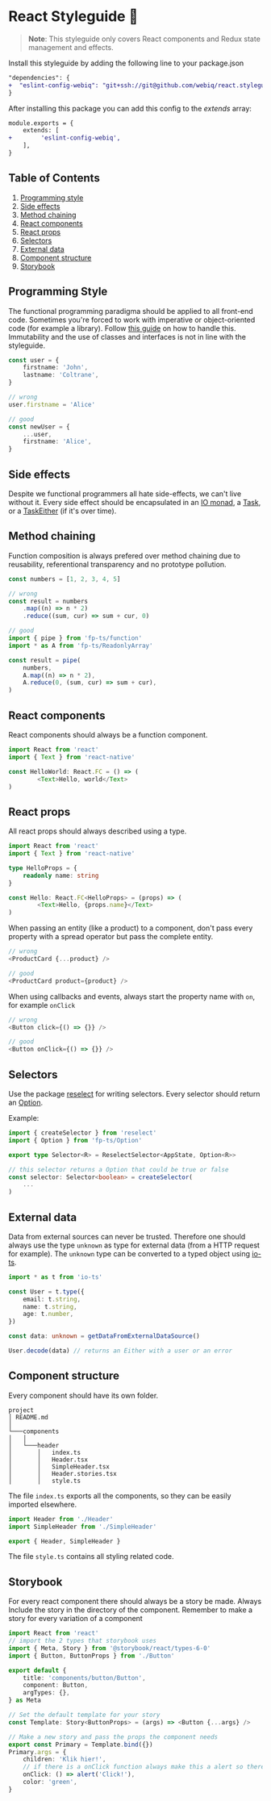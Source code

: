 # React Styleguide 💅
> **Note**: This styleguide only covers React components and Redux state management and effects.

Install this styleguide by adding the following line to your package.json
```diff
"dependencies": {
+  "eslint-config-webiq": "git+ssh://git@github.com/webiq/react.styleguide.git",
}
```
After installing this package you can add this config to the *extends* array:
```diff
module.exports = {
    extends: [
+        'eslint-config-webiq',
    ],
}
```

## Table of Contents
  1. [Programming style](#programming-style)
  2. [Side effects](#side-effects)
  3. [Method chaining](#method-chaining)
  4. [React components](#react-components)
  5. [React props](#react-props)
  6. [Selectors](#selectors)
  7. [External data](#external-data)
  8. [Component structure](#component-structure)
  9. [Storybook](#storybook)
  

## Programming Style
The functional programming paradigma should be applied to all front-end code.
Sometimes you're forced to work with imperative or object-oriented code (for example a library). Follow [this guide](https://dev.to/gcanti/interoperability-with-non-functional-code-using-fp-ts-432e) on how to handle this.
Immutability and the use of classes and interfaces is not in line with the styleguide.

```typescript
const user = {
    firstname: 'John',
    lastname: 'Coltrane',
}

// wrong
user.firstname = 'Alice'

// good
const newUser = {
    ...user,
    firstname: 'Alice',
}
```

## Side effects
Despite we functional programmers all hate side-effects, we can't live without it.
Every side effect should be encapsulated in an [IO monad](https://gcanti.github.io/fp-ts/modules/IO.ts.html), a [Task](https://gcanti.github.io/fp-ts/modules/Task.ts.html), or a [TaskEither](https://gcanti.github.io/fp-ts/modules/TaskEither.ts.html) (if it's over time).

## Method chaining
Function composition is always prefered over method chaining due to reusability, referentional transparency and no prototype pollution.

```typescript
const numbers = [1, 2, 3, 4, 5]

// wrong
const result = numbers
    .map((n) => n * 2)
    .reduce((sum, cur) => sum + cur, 0)

// good
import { pipe } from 'fp-ts/function'
import * as A from 'fp-ts/ReadonlyArray'

const result = pipe(
    numbers,
    A.map((n) => n * 2),
    A.reduce(0, (sum, cur) => sum + cur),
)
```

## React components
React components should always be a function component.

```typescript
import React from 'react'
import { Text } from 'react-native'

const HelloWorld: React.FC = () => (
        <Text>Hello, world</Text>
)
```

## React props
All react props should always described using a type.
```typescript
import React from 'react'
import { Text } from 'react-native'

type HelloProps = {
    readonly name: string
}

const Hello: React.FC<HelloProps> = (props) => (
        <Text>Hello, {props.name}</Text>
)
```

When passing an entity (like a product) to a component, don't pass every property with a spread operator but pass the complete entity.
```typescript
// wrong
<ProductCard {...product} />

// good
<ProductCard product={product} />
```

When using callbacks and events, always start the property name with `on`, for example `onClick`
```typescript
// wrong
<Button click={() => {}} />

// good
<Button onClick={() => {}} />
```

## Selectors
Use the package [reselect](https://github.com/reduxjs/reselect) for writing selectors.
Every selector should return an [Option](https://gcanti.github.io/fp-ts/modules/Option.ts.html).

Example:
```typescript
import { createSelector } from 'reselect'
import { Option } from 'fp-ts/Option'

export type Selector<R> = ReselectSelector<AppState, Option<R>>

// this selector returns a Option that could be true or false
const selector: Selector<boolean> = createSelector(
	...
)
```

## External data
Data from external sources can never be trusted. Therefore one should always use the type `unknown` as type for external data (from a HTTP request for example).
The `unknown` type can be converted to a typed object using [io-ts](https://github.com/gcanti/io-ts).

```typescript
import * as t from 'io-ts'

const User = t.type({
	email: t.string,
	name: t.string,
	age: t.number,
})

const data: unknown = getDataFromExternalDataSource()

User.decode(data) // returns an Either with a user or an error
```

## Component structure
Every component should have its own folder.

```
project
│ README.md
│
└───components
│   │
│   └───header
│       │   index.ts
│       │   Header.tsx
│       │   SimpleHeader.tsx
│       │   Header.stories.tsx
│       │   style.ts
```

The file `index.ts` exports all the components, so they can be easily imported elsewhere.
```typescript
import Header from './Header'
import SimpleHeader from './SimpleHeader'

export { Header, SimpleHeader }
```

The file `style.ts` contains all styling related code.


## Storybook
For every react component there should always be a story be made. Always Include the story in the directory of the component.
Remember to make a story for every variation of a component

```typescript
import React from 'react'
// import the 2 types that storybook uses 
import { Meta, Story } from '@storybook/react/types-6-0'
import { Button, ButtonProps } from './Button'

export default {
    title: 'components/button/Button',
    component: Button,
    argTypes: {},
} as Meta

// Set the default template for your story 
const Template: Story<ButtonProps> = (args) => <Button {...args} />

// Make a new story and pass the props the component needs 
export const Primary = Template.bind({})
Primary.args = {
    children: 'Klik hier!',
    // if there is a onClick function always make this a alert so there is a interaction
    onClick: () => alert('Click!'),
    color: 'green',
}
```
